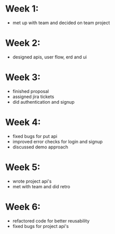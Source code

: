 # Week 1:
* met up with team and decided on team project

# Week 2:
* designed apis, user flow, erd and ui

# Week 3:
* finished proposal
* assigned jira tickets
* did authentication and signup

# Week 4:
* fixed bugs for put api
* improved error checks for login and signup
* discussed demo approach

# Week 5:
* wrote project api's
* met with team and did retro

# Week 6:
* refactored code for better reusability
* fixed bugs for project api's